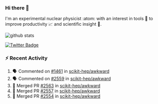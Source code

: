 ### Hi there 👋 

I'm an experimental nuclear physicist :atom: with an interest in tools :wrench: to improve productivity :chart_with_upwards_trend: and scientific insight :telescope:.

![github stats](https://github-readme-stats.vercel.app/api?username=agoose77&show_icons=true&hide_rank=true&hide_title=true&bg_color=30,e76445,904e95&text_color=efe3ec&icon_color=efe3ec)
<!--
**agoose77/agoose77** is a ✨ _special_ ✨ repository because its `README.md` (this file) appears on your GitHub profile.

Here are some ideas to get you started:

- 🔭 I’m currently working on ...
- 🌱 I’m currently learning ...
- 👯 I’m looking to collaborate on ...
- 🤔 I’m looking for help with ...
- 💬 Ask me about ...
- 📫 How to reach me: ...
- 😄 Pronouns: ...
- ⚡ Fun fact: ...
-->

[![Twitter Badge](https://img.shields.io/twitter/follow/agoose77?style=flat-square&logo=Twitter&logoColor=white&color=cornflowerblue)](https://twitter.com/agoose77)

### :zap: Recent Activity

<!--START_SECTION:activity-->
1. 🗣 Commented on [#1461](https://github.com/scikit-hep/awkward/issues/1461) in [scikit-hep/awkward](https://github.com/scikit-hep/awkward)
2. 🗣 Commented on [#2559](https://github.com/scikit-hep/awkward/issues/2559) in [scikit-hep/awkward](https://github.com/scikit-hep/awkward)
3. 🎉 Merged PR [#2563](https://github.com/scikit-hep/awkward/pull/2563) in [scikit-hep/awkward](https://github.com/scikit-hep/awkward)
4. 🎉 Merged PR [#2557](https://github.com/scikit-hep/awkward/pull/2557) in [scikit-hep/awkward](https://github.com/scikit-hep/awkward)
5. 🎉 Merged PR [#2554](https://github.com/scikit-hep/awkward/pull/2554) in [scikit-hep/awkward](https://github.com/scikit-hep/awkward)
<!--END_SECTION:activity-->
